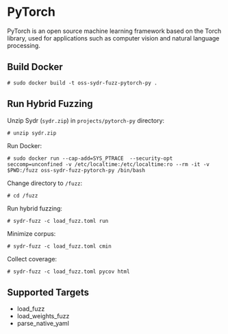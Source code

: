 # PyTorch

PyTorch is an open source machine learning framework based on the Torch library, used for applications such as computer vision and natural language processing.

## Build Docker

    # sudo docker build -t oss-sydr-fuzz-pytorch-py .

## Run Hybrid Fuzzing

Unzip Sydr (`sydr.zip`) in `projects/pytorch-py` directory:

    # unzip sydr.zip

Run Docker:

    # sudo docker run --cap-add=SYS_PTRACE  --security-opt seccomp=unconfined -v /etc/localtime:/etc/localtime:ro --rm -it -v $PWD:/fuzz oss-sydr-fuzz-pytorch-py /bin/bash

Change directory to `/fuzz`:

    # cd /fuzz

Run hybrid fuzzing:

    # sydr-fuzz -c load_fuzz.toml run

Minimize corpus:

    # sydr-fuzz -c load_fuzz.toml cmin

Collect coverage:

    # sydr-fuzz -c load_fuzz.toml pycov html

## Supported Targets

* load_fuzz
* load_weights_fuzz
* parse_native_yaml